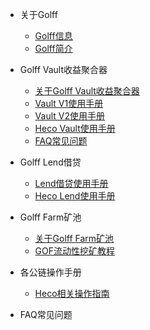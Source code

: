 
* 关于Golff
	* [Golff信息](README)
	* [Golff简介](introduction)

* Golff Vault收益聚合器
	* [关于Golff Vault收益聚合器](aboutVault)
	* [Vault V1使用手册](VaultV1)
	* [Vault V2使用手册](VaultV2)
	* [Heco Vault使用手册](HecoVault)
	* [FAQ常见问题](VaultFAQ)

* Golff Lend借贷
	* [Lend借贷使用手册](LendV1)
	* [Heco Lend使用手册](HecoLend)

* Golff Farm矿池
	* [关于Golff Farm矿池](aboutFarm)
	* [GOF流动性挖矿教程](GOFFarm)

* 各公链操作手册
	* [Heco相关操作指南](Heco)

* FAQ常见问题
